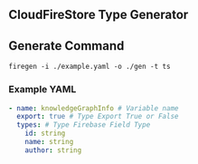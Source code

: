 ## CloudFireStore Type Generator 

## Generate Command

```
firegen -i ./example.yaml -o ./gen -t ts 
```

### Example YAML

```yaml
- name: knowledgeGraphInfo # Variable name 
  export: true # Type Export True or False
  types: # Type Firebase Field Type
    id: string
    name: string
    author: string
```